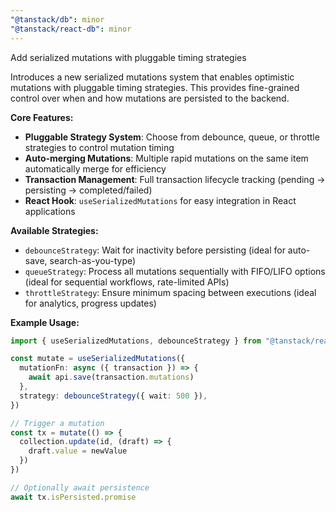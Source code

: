 ```yaml
---
"@tanstack/db": minor
"@tanstack/react-db": minor
---
```


Add serialized mutations with pluggable timing strategies

Introduces a new serialized mutations system that enables optimistic mutations with pluggable timing strategies. This provides fine-grained control over when and how mutations are persisted to the backend.

**Core Features:**

- **Pluggable Strategy System**: Choose from debounce, queue, or throttle strategies to control mutation timing
- **Auto-merging Mutations**: Multiple rapid mutations on the same item automatically merge for efficiency
- **Transaction Management**: Full transaction lifecycle tracking (pending → persisting → completed/failed)
- **React Hook**: `useSerializedMutations` for easy integration in React applications

**Available Strategies:**

- `debounceStrategy`: Wait for inactivity before persisting (ideal for auto-save, search-as-you-type)
- `queueStrategy`: Process all mutations sequentially with FIFO/LIFO options (ideal for sequential workflows, rate-limited APIs)
- `throttleStrategy`: Ensure minimum spacing between executions (ideal for analytics, progress updates)

**Example Usage:**

```ts
import { useSerializedMutations, debounceStrategy } from "@tanstack/react-db"

const mutate = useSerializedMutations({
  mutationFn: async ({ transaction }) => {
    await api.save(transaction.mutations)
  },
  strategy: debounceStrategy({ wait: 500 }),
})

// Trigger a mutation
const tx = mutate(() => {
  collection.update(id, (draft) => {
    draft.value = newValue
  })
})

// Optionally await persistence
await tx.isPersisted.promise
```

